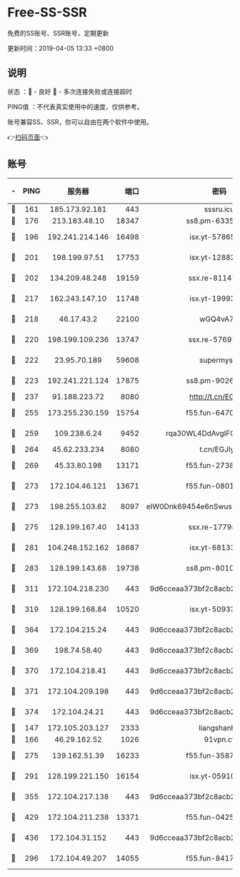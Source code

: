 # Free-SS-SSR

免费的SS账号、SSR账号，定期更新

更新时间：2019-04-05 13:33 +0800

## 说明

状态     ：🙂 - 良好 🙁 - 多次连接失败或连接超时

PING值   ：不代表真实使用中的速度，仅供参考。

账号兼容SS、SSR，你可以自由在两个软件中使用。

👉[扫码页面](https://liesauer.github.io/Free-SS-SSR/)👈

## 账号

|-|PING|服务器|端口|密码|加密方式|区域|
|:----:|:----:|:-----:|-----:|:----:|:----:|:----:|
|🙂|161|185.173.92.181|443|sssru.icu|rc4-md5|RU|
|🙂|176|213.183.48.10|18347|ss8.pm-63355792|rc4-md5|RU|
|🙂|196|192.241.214.146|16498|isx.yt-57865147|aes-256-cfb|US|
|🙂|201|198.199.97.51|17753|isx.yt-12882170|aes-256-cfb|US|
|🙂|202|134.209.48.248|19159|ssx.re-81147970|aes-256-cfb|US|
|🙂|217|162.243.147.10|11748|isx.yt-19993680|aes-256-cfb|US|
|🙂|218|46.17.43.2|22100|wGQ4vA7D|aes-256-gcm|RU|
|🙂|220|198.199.109.236|13747|ssx.re-57697610|aes-256-cfb|US|
|🙂|222|23.95.70.189|59608|supermyssr|chacha20-ietf|US|
|🙂|223|192.241.221.124|17875|ss8.pm-90261799|aes-256-cfb|US|
|🙂|237|91.188.223.72|8080|http://t.cn/EGJIyrl|rc4-md5|RU|
|🙂|255|173.255.230.159|15754|f55.fun-64706924|aes-256-cfb|US|
|🙂|259|109.238.6.24|9452|rqa30WL4DdAvgIFG6Fs3znzTa|aes-256-cfb|FR|
|🙂|264|45.62.233.234|8080|t.cn/EGJIyrl|rc4-md5|CA|
|🙂|269|45.33.80.198|13171|f55.fun-27386798|aes-256-cfb|US|
|🙂|273|172.104.46.121|13671|f55.fun-08015560|aes-256-cfb|SG|
|🙂|273|198.255.103.62|8097|eIW0Dnk69454e6nSwuspv9DmS201tQ0D|aes-256-cfb|US|
|🙂|275|128.199.167.40|14133|ssx.re-17798800|aes-256-cfb|SG|
|🙂|281|104.248.152.162|18687|isx.yt-68133684|aes-256-cfb|SG|
|🙂|283|128.199.143.68|19738|ss8.pm-80109890|aes-256-cfb|SG|
|🙂|311|172.104.218.230|443|9d6cceaa373bf2c8acb22e60b6a58be6|aes-256-cfb|US|
|🙂|319|128.199.168.84|10520|isx.yt-50933208|aes-256-cfb|SG|
|🙂|364|172.104.215.24|443|9d6cceaa373bf2c8acb22e60b6a58be6|aes-256-cfb|US|
|🙂|369|198.74.58.40|443|9d6cceaa373bf2c8acb22e60b6a58be6|aes-256-cfb|US|
|🙂|370|172.104.218.41|443|9d6cceaa373bf2c8acb22e60b6a58be6|aes-256-cfb|US|
|🙂|371|172.104.209.198|443|9d6cceaa373bf2c8acb22e60b6a58be6|aes-256-cfb|US|
|🙂|374|172.104.24.21|443|9d6cceaa373bf2c8acb22e60b6a58be6|aes-256-cfb|US|
|🙂|147|172.105.203.127|2333|liangshanbo|chacha20|JP|
|🙂|166|46.29.162.52|1026|91vpn.cf|rc4-md5|RU|
|🙂|275|139.162.51.39|16233|f55.fun-35878736|aes-256-cfb|SG|
|🙂|291|128.199.221.150|16154|isx.yt-05910694|aes-256-cfb|SG|
|🙂|355|172.104.217.138|443|9d6cceaa373bf2c8acb22e60b6a58be6|aes-256-cfb|US|
|🙂|429|172.104.211.238|13371|f55.fun-04250289|aes-256-cfb|US|
|🙂|436|172.104.31.152|443|9d6cceaa373bf2c8acb22e60b6a58be6|aes-256-cfb|US|
|🙁|296|172.104.49.207|14055|f55.fun-84172526|aes-256-cfb|SG|
